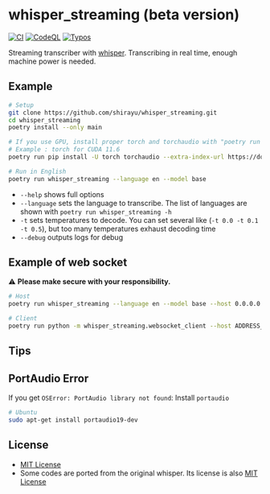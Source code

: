 
# whisper_streaming (beta version)

[![CI](https://github.com/shirayu/whisper_streaming/actions/workflows/ci.yml/badge.svg)](https://github.com/shirayu/whisper_streaming/actions/workflows/ci.yml)
[![CodeQL](https://github.com/shirayu/whisper_streaming/actions/workflows/codeql-analysis.yml/badge.svg)](https://github.com/shirayu/whisper_streaming/actions/workflows/codeql-analysis.yml)
[![Typos](https://github.com/shirayu/whisper_streaming/actions/workflows/typos.yml/badge.svg)](https://github.com/shirayu/whisper_streaming/actions/workflows/typos.yml)

Streaming transcriber with [whisper](https://github.com/openai/whisper).
Transcribing in real time, enough machine power is needed.

## Example

```bash
# Setup
git clone https://github.com/shirayu/whisper_streaming.git
cd whisper_streaming
poetry install --only main

# If you use GPU, install proper torch and torchaudio with "poetry run pip install -U"
# Example : torch for CUDA 11.6
poetry run pip install -U torch torchaudio --extra-index-url https://download.pytorch.org/whl/cu116

# Run in English
poetry run whisper_streaming --language en --model base
```

- ``--help`` shows full options
- ``--language`` sets the language to transcribe. The list of languages are shown with ``poetry run whisper_streaming -h``
- ``-t`` sets temperatures to decode. You can set several like (``-t 0.0 -t 0.1 -t 0.5``), but too many temperatures exhaust decoding time
- ``--debug`` outputs logs for debug

## Example of web socket

⚠  **Please make secure with your responsibility.**

```bash
# Host
poetry run whisper_streaming --language en --model base --host 0.0.0.0 --port 8000
```

```bash
# Client
poetry run python -m whisper_streaming.websocket_client --host ADDRESS_OF_HOST --port 8000 
```

## Tips

## PortAudio Error

If you get ``OSError: PortAudio library not found``: Install ``portaudio``

```bash
# Ubuntu
sudo apt-get install portaudio19-dev
```

## License

- [MIT License](LICENSE)
- Some codes are ported from the original whisper. Its license is also [MIT License](LICENSE.whisper)
